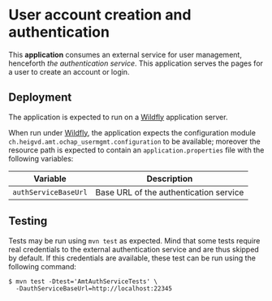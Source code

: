 # User account creation and authentication

This **application** consumes an external service for user management,
henceforth _the authentication service_.
This application serves the pages for a user to create an account or login.

## Deployment

The application is expected to run on a [Wildfly][] application server.

[Wildfly]: https://www.wildfly.org/

When run under [Wildfly][], the application expects the configuration module
`ch.heigvd.amt.ochap_usermgmt.configuration` to be available; moreover the
resource path is expected to contain an `application.properties` file with the
following variables:

Variable              | Description                             |
--------              | -----------                             |
`authServiceBaseUrl`  | Base URL of the authentication service  |

## Testing

Tests may be run using `mvn test` as expected.
Mind that some tests require real credentials to the external authentication
service and are thus skipped by default.
If this credentials are available, these test can be run using the following
command:

```console
$ mvn test -Dtest='AmtAuthServiceTests' \
  -DauthServiceBaseUrl=http://localhost:22345
```

